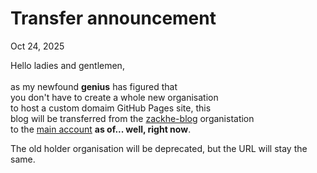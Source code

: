# Transfer announcement
Oct 24, 2025

Hello ladies and gentlemen,<br>
<br>
as my newfound **genius** has figured that<br>
you don't have to create a whole new organisation<br>
to host a custom domaim GitHub Pages site, this<br>
blog will be transferred from the [zackhe-blog](https://github.com/zackhe-blog) organistation<br>
to the [main account](https://github.com/zackhe-uk) **as of... well, right now**.

The old holder organisation will be deprecated, but the URL will stay the same.
